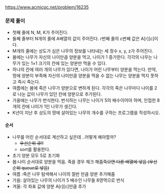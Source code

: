 https://www.acmicpc.net/problem/16235

### 문제 풀이
- 첫째 줄에 N, M, K가 주어진다.
- 둘째 줄부터 N개의 줄에 A배열의 값이 주어진다. r번째 줄의 c번째 값은 A[r][c]이다.
-  M개의 줄에는 상도가 심은 나무의 정보를 나타내는 세 정수 x, y, z가 주어진다. 
- 봄에는 나무가 자신의 나이만큼 양분을 먹고, 나이가 1 증가한다. 각각의 나무는 나무가 있는 1×1 크기의 칸에 있는 양분만 먹을 수 있다. 
- 하나의 칸에 여러 개의 나무가 있다면, 나이가 어린 나무부터 양분을 먹는다. 만약, 땅에 양분이 부족해 자신의 나이만큼 양분을 먹을 수 없는 나무는 양분을 먹지 못하고 즉시 죽는다.
- 여름에는 봄에 죽은 나무가 양분으로 변하게 된다. 각각의 죽은 나무마다 나이를 2로 나눈 값이 나무가 있던 칸에 양분으로 추가된다. 
- 가을에는 나무가 번식한다. 번식하는 나무는 나이가 5의 배수이어야 하며, 인접한 8개의 칸에 나이가 1인 나무가 생긴다. 
- K년이 지난 후 상도의 땅에 살아있는 나무의 개수를 구하는 프로그램을 작성하시오.


#### 순서

- 나무를 어린 순서대로 계산하고 싶은데 ..어떻게 해야할까?
    - ~~우선순위 큐!!~~
    - sort를 활용한다.
- 초기 양분 모두 5로 초기화
- 봄:나이 순서대로 양분을 먹음. 죽을 경우 체크 해줌~~죽으면 다른 배열에 넣음 (우선순위 queue로 넣음)~~
- 여름 :죽은 나무 탐색해서 나이의 절반 만큼 양분 추가해줌
- 가을: 살아있는 나무의 나이가 5 배수인 나무들 8영역으로 번식
- 겨울: 각 좌표 값에 양분 A[r][c]만큼 추가



